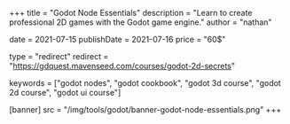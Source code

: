 +++
title = "Godot Node Essentials"
description = "Learn to create professional 2D games with the Godot game engine."
author = "nathan"

date = 2021-07-15
publishDate = 2021-07-16
price = "60$"

type = "redirect"
redirect = "https://gdquest.mavenseed.com/courses/godot-2d-secrets"

keywords = ["godot nodes", "godot cookbook", "godot 3d course", "godot 2d course", "godot ui course"]

[banner]
src = "/img/tools/godot/banner-godot-node-essentials.png"
+++
